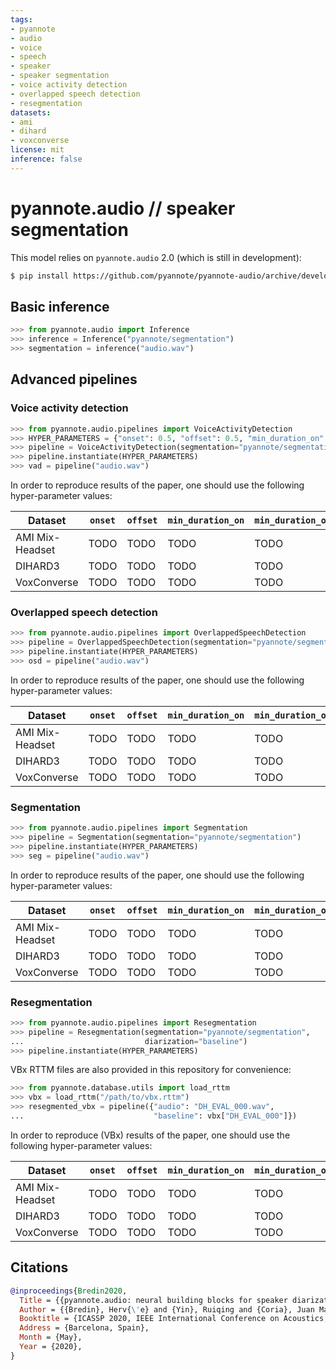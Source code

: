 ```yaml
---
tags:
- pyannote
- audio
- voice
- speech
- speaker
- speaker segmentation
- voice activity detection
- overlapped speech detection
- resegmentation
datasets:
- ami
- dihard
- voxconverse
license: mit
inference: false
---
```


# pyannote.audio // speaker segmentation

This model relies on `pyannote.audio` 2.0 (which is still in development):

```bash
$ pip install https://github.com/pyannote/pyannote-audio/archive/develop.zip
```

## Basic inference

```python
>>> from pyannote.audio import Inference
>>> inference = Inference("pyannote/segmentation")
>>> segmentation = inference("audio.wav")
```

## Advanced pipelines

### Voice activity detection

```python
>>> from pyannote.audio.pipelines import VoiceActivityDetection
>>> HYPER_PARAMETERS = {"onset": 0.5, "offset": 0.5, "min_duration_on": 0.0, "min_duration_off": 0.0}
>>> pipeline = VoiceActivityDetection(segmentation="pyannote/segmentation")
>>> pipeline.instantiate(HYPER_PARAMETERS)
>>> vad = pipeline("audio.wav")
```

In order to reproduce results of the paper, one should use the following hyper-parameter values:

Dataset         | `onset` | `offset` | `min_duration_on` | `min_duration_off`
----------------|---------|----------|-------------------|-------------------
AMI Mix-Headset | TODO    | TODO     | TODO              | TODO 
DIHARD3         | TODO    | TODO     | TODO              | TODO 
VoxConverse     | TODO    | TODO     | TODO              | TODO 

### Overlapped speech detection

```python
>>> from pyannote.audio.pipelines import OverlappedSpeechDetection
>>> pipeline = OverlappedSpeechDetection(segmentation="pyannote/segmentation")
>>> pipeline.instantiate(HYPER_PARAMETERS)
>>> osd = pipeline("audio.wav")
```

In order to reproduce results of the paper, one should use the following hyper-parameter values:

Dataset         | `onset` | `offset` | `min_duration_on` | `min_duration_off`
----------------|---------|----------|-------------------|-------------------
AMI Mix-Headset | TODO    | TODO     | TODO              | TODO 
DIHARD3         | TODO    | TODO     | TODO              | TODO 
VoxConverse     | TODO    | TODO     | TODO              | TODO 


### Segmentation

```python
>>> from pyannote.audio.pipelines import Segmentation
>>> pipeline = Segmentation(segmentation="pyannote/segmentation")
>>> pipeline.instantiate(HYPER_PARAMETERS)
>>> seg = pipeline("audio.wav")
```
In order to reproduce results of the paper, one should use the following hyper-parameter values:


Dataset         | `onset` | `offset` | `min_duration_on` | `min_duration_off`
----------------|---------|----------|-------------------|-------------------
AMI Mix-Headset | TODO    | TODO     | TODO              | TODO 
DIHARD3         | TODO    | TODO     | TODO              | TODO 
VoxConverse     | TODO    | TODO     | TODO              | TODO 

### Resegmentation

```python
>>> from pyannote.audio.pipelines import Resegmentation
>>> pipeline = Resegmentation(segmentation="pyannote/segmentation", 
...                           diarization="baseline")
>>> pipeline.instantiate(HYPER_PARAMETERS)
```

VBx RTTM files are also provided in this repository for convenience:

```python
>>> from pyannote.database.utils import load_rttm
>>> vbx = load_rttm("/path/to/vbx.rttm")
>>> resegmented_vbx = pipeline({"audio": "DH_EVAL_000.wav", 
...                             "baseline": vbx["DH_EVAL_000"]})
```

In order to reproduce (VBx) results of the paper, one should use the following hyper-parameter values:

Dataset         | `onset` | `offset` | `min_duration_on` | `min_duration_off`
----------------|---------|----------|-------------------|-------------------
AMI Mix-Headset | TODO    | TODO     | TODO              | TODO 
DIHARD3         | TODO    | TODO     | TODO              | TODO 
VoxConverse     | TODO    | TODO     | TODO              | TODO 

## Citations

```bibtex
@inproceedings{Bredin2020,
  Title = {{pyannote.audio: neural building blocks for speaker diarization}},
  Author = {{Bredin}, Herv{\'e} and {Yin}, Ruiqing and {Coria}, Juan Manuel and {Gelly}, Gregory and {Korshunov}, Pavel and {Lavechin}, Marvin and {Fustes}, Diego and {Titeux}, Hadrien and {Bouaziz}, Wassim and {Gill}, Marie-Philippe},
  Booktitle = {ICASSP 2020, IEEE International Conference on Acoustics, Speech, and Signal Processing},
  Address = {Barcelona, Spain},
  Month = {May},
  Year = {2020},
}
```

